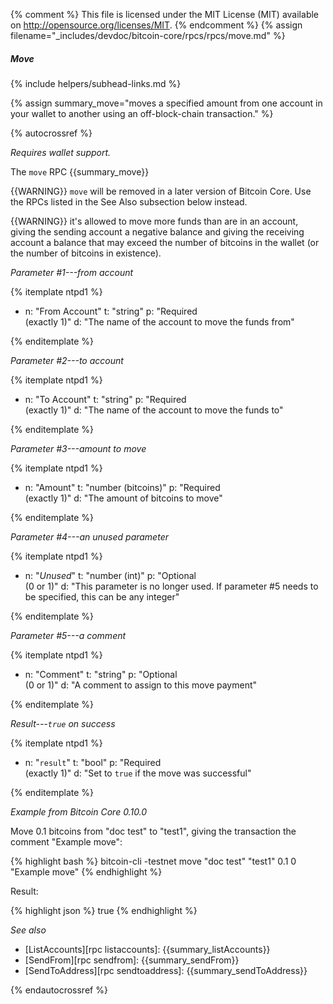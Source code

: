 {% comment %}
This file is licensed under the MIT License (MIT) available on
http://opensource.org/licenses/MIT.
{% endcomment %}
{% assign filename="_includes/devdoc/bitcoin-core/rpcs/rpcs/move.md" %}

##### Move
{% include helpers/subhead-links.md %}

{% assign summary_move="moves a specified amount from one account in your wallet to another using an off-block-chain transaction." %}

{% autocrossref %}

*Requires wallet support.*

The `move` RPC {{summary_move}}

{{WARNING}} `move` will be removed in a later version of Bitcoin
Core.  Use the RPCs listed in the See Also subsection below instead.

{{WARNING}} it's allowed to move more funds than are in an account,
giving the sending account a negative balance and giving the receiving
account a balance that may exceed the number of bitcoins in the wallet
(or the number of bitcoins in existence).

*Parameter #1---from account*

{% itemplate ntpd1 %}
- n: "From Account"
  t: "string"
  p: "Required<br>(exactly 1)"
  d: "The name of the account to move the funds from"

{% enditemplate %}

*Parameter #2---to account*

{% itemplate ntpd1 %}
- n: "To Account"
  t: "string"
  p: "Required<br>(exactly 1)"
  d: "The name of the account to move the funds to"

{% enditemplate %}

*Parameter #3---amount to move*

{% itemplate ntpd1 %}
- n: "Amount"
  t: "number (bitcoins)"
  p: "Required<br>(exactly 1)"
  d: "The amount of bitcoins to move"

{% enditemplate %}

*Parameter #4---an unused parameter*

{% itemplate ntpd1 %}
- n: "*Unused*"
  t: "number (int)"
  p: "Optional<br>(0 or 1)"
  d: "This parameter is no longer used. If parameter #5 needs to be specified, this can be any integer"

{% enditemplate %}

*Parameter #5---a comment*

{% itemplate ntpd1 %}
- n: "Comment"
  t: "string"
  p: "Optional<br>(0 or 1)"
  d: "A comment to assign to this move payment"

{% enditemplate %}

*Result---`true` on success*

{% itemplate ntpd1 %}
- n: "`result`"
  t: "bool"
  p: "Required<br>(exactly 1)"
  d: "Set to `true` if the move was successful"

{% enditemplate %}

*Example from Bitcoin Core 0.10.0*

Move 0.1 bitcoins from "doc test" to "test1", giving the transaction the
comment "Example move":

{% highlight bash %}
bitcoin-cli -testnet move "doc test" "test1" 0.1 0 "Example move"
{% endhighlight %}

Result:

{% highlight json %}
true
{% endhighlight %}

*See also*

* [ListAccounts][rpc listaccounts]: {{summary_listAccounts}}
* [SendFrom][rpc sendfrom]: {{summary_sendFrom}}
* [SendToAddress][rpc sendtoaddress]: {{summary_sendToAddress}}

{% endautocrossref %}
